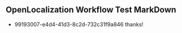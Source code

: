 ## OpenLocalization Workflow Test MarkDown
* 99193007-e4d4-41d3-8c2d-732c31f9a846 thanks!

<!--HONumber=Jul16_HO4-->


